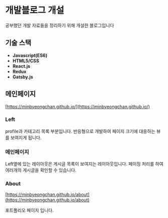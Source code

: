 # 개발블로그 개설

공부했던 개발 자료들을 정리하기 위해 개설한 블로그입니다

## 기술 스택

- **Javascript(ES6)**  
- **HTML5/CSS**  
- **React.js**  
- **Redux**  
- **Gatsby.js**


## 메인페이지

[https://minbyeongchan.github.io/](https://minbyeongchan.github.io/)

### Left 

profile과 카테고리 목록 부분입니다. 반응형으로 개발하여 페이지 크기에 대응하는 뷰를 보여지게 됩니다.

### 메인페이지

Left옆에 있는 레이아웃은 게시글 목록이 보여지는 레이아웃입니다. 페이징 처리를 하여 여러개의 게시글을 확인할 수 있습니다.

### About

[https://minbyeongchan.github.io/about](https://minbyeongchan.github.io/about)

포트폴리오 페이지 입니다.


